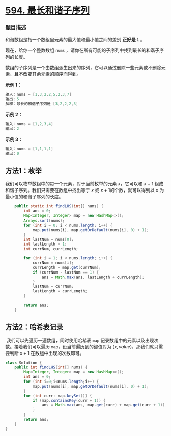 # [594. 最长和谐子序列](https://leetcode-cn.com/problems/longest-harmonious-subsequence/)

### 题目描述

和谐数组是指一个数组里元素的最大值和最小值之间的差别 **正好是 `1`** 。

现在，给你一个整数数组 `nums` ，请你在所有可能的子序列中找到最长的和谐子序列的长度。

数组的子序列是一个由数组派生出来的序列，它可以通过删除一些元素或不删除元素、且不改变其余元素的顺序而得到。

**示例 1：**

```java
输入：nums = [1,3,2,2,5,2,3,7]
输出：5
解释：最长的和谐子序列是 [3,2,2,2,3]
```

**示例 2：**

```java
输入：nums = [1,2,3,4]
输出：2
```

**示例 3：**

```java
输入：nums = [1,1,1,1]
输出：0
```

## 方法1：枚举

我们可以枚举数组中的每一个元素，对于当前枚举的元素 $x$，它可以和 $x + 1$ 组成和谐子序列。我们只需要在数组中找出等于 $x$ 或 $x + 1$的个数，就可以得到以 $x$ 为最小值的和谐子序列的长度。

```java
    public static int findLHS(int[] nums) {
        int ans = 0;
        Map<Integer, Integer> map = new HashMap<>();
        Arrays.sort(nums);
        for (int i = 0; i < nums.length; i++) {
            map.put(nums[i], map.getOrDefault(nums[i], 0) + 1);
        }
        int lastNum = nums[0];
        int lastLength = 1;
        int currNum, currLength;

        for (int i = 1; i < nums.length; i++) {
            currNum = nums[i];
            currLength = map.get(currNum);
            if (currNum - lastNum == 1) {
                ans = Math.max(ans, lastLength + currLength);
            }
            lastNum = currNum;
            lastLength = currLength;
        }

        return ans;
    }
```

## 方法2：哈希表记录

​	我们可以先遍历一遍数组，同时使用哈希表 `map` 记录数组中的元素以及出现次数。接着我们可以遍历 `map`，设当前遍历到的键值对为 $(x, \textit{value})$，那我们就只需要判断 $x+1$ 在数组中出现的次数即可。

```java
class Solution {
    public int findLHS(int[] nums) {
        Map<Integer, Integer> map = new HashMap<>();
        int ans = 0;
        for (int i=0;i<nums.length;i++) {
            map.put(nums[i], map.getOrDefault(nums[i], 0) + 1);
        }
        for (int curr: map.keySet()) {
            if (map.containsKey(curr + 1)) {
                ans = Math.max(ans, map.get(curr) + map.get(curr + 1));
            }
        }
        return ans;
    }
}
```



